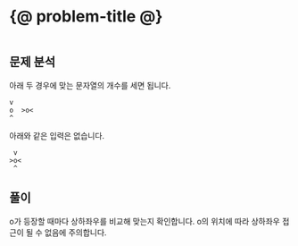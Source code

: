 # {@ problem-title @}

~~~problem-info-table
~~~

## 문제 분석

아래 두 경우에 맞는 문자열의 개수를 세면 됩니다.

```text
v
o  >o<
^
```

아래와 같은 입력은 없습니다.

```text
 v
>o<
 ^
```

## 풀이

o가 등장할 때마다 상하좌우를 비교해 맞는지 확인합니다.
o의 위치에 따라 상하좌우 접근이 될 수 없음에 주의합니다.
